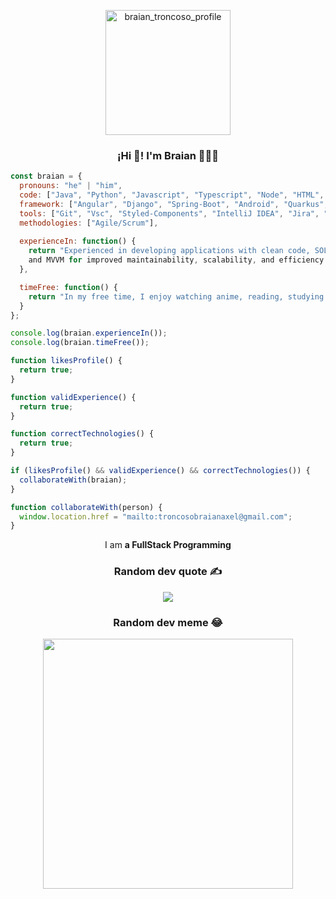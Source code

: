<p align="center">
  <img align="center" width="200" src="https://github.com/BraianTroncoso/BraianTroncoso/assets/95662710/c996c620-741e-46d7-92b4-7c94d200cf71" alt="braian_troncoso_profile" />
</p>
<h3 align="center">¡Hi 👋! I'm Braian 👨🏻‍💻</h3>

```javascript
const braian = {
  pronouns: "he" | "him",
  code: ["Java", "Python", "Javascript", "Typescript", "Node", "HTML", "XML", "CSS", "SCSS", "MySQL", "PostgreSQL", "MongoDB"],
  framework: ["Angular", "Django", "Spring-Boot", "Android", "Quarkus", "Boostrap5"],
  tools: ["Git", "Vsc", "Styled-Components", "IntelliJ IDEA", "Jira", "Figma", "Canva", "Linux", "Postman", "Swagger", "Docker"],
  methodologies: ["Agile/Scrum"],
  
  experienceIn: function() {
    return "Experienced in developing applications with clean code, SOLID principle, and design patterns like MVC, MVP,
    and MVVM for improved maintainability, scalability, and efficiency.";
  },

  timeFree: function() {
    return "In my free time, I enjoy watching anime, reading, studying and going to the gym.";
  }
};

console.log(braian.experienceIn());
console.log(braian.timeFree());

function likesProfile() {
  return true;
}

function validExperience() {
  return true;
}

function correctTechnologies() {
  return true;
}

if (likesProfile() && validExperience() && correctTechnologies()) {
  collaborateWith(braian);
}

function collaborateWith(person) {
  window.location.href = "mailto:troncosobraianaxel@gmail.com";
}

```
<p align="center">I am <strong> a FullStack Programming</strong></p>
<div align="center">
  
###  Random dev quote ✍️

![](https://quotes-github-readme.vercel.app/api?type=vetical&theme=radical)

###  Random dev meme 😂

<img src='https://randommeme-five.vercel.app/' style="height: 400px;"/>

</div>
